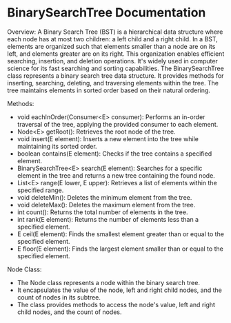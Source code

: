# BinarySearchTree Documentation

Overview:
A Binary Search Tree (BST) is a hierarchical data structure where each node has at most two children: a left child and a right child. In a BST, elements are organized such that elements smaller than a node are on its left, and elements greater are on its right. This organization enables efficient searching, insertion, and deletion operations. It's widely used in computer science for its fast searching and sorting capabilities. The BinarySearchTree class represents a binary search tree data structure. It provides methods for inserting, searching, deleting, and traversing elements within the tree. The tree maintains elements in sorted order based on their natural ordering.

Methods:

* void eachInOrder(Consumer&lt;E&gt; consumer): Performs an in-order traversal of the tree, applying the provided consumer to each element.
* Node&lt;E&gt; getRoot(): Retrieves the root node of the tree.
* void insert(E element): Inserts a new element into the tree while maintaining its sorted order.
* boolean contains(E element): Checks if the tree contains a specified element.
* BinarySearchTree&lt;E&gt; search(E element): Searches for a specific element in the tree and returns a new tree containing the found node.
* List&lt;E&gt; range(E lower, E upper): Retrieves a list of elements within the specified range.
* void deleteMin(): Deletes the minimum element from the tree.
* void deleteMax(): Deletes the maximum element from the tree.
* int count(): Returns the total number of elements in the tree.
* int rank(E element): Returns the number of elements less than a specified element.
* E ceil(E element): Finds the smallest element greater than or equal to the specified element.
* E floor(E element): Finds the largest element smaller than or equal to the specified element.

Node Class:
* The Node class represents a node within the binary search tree.
* It encapsulates the value of the node, left and right child nodes, and the count of nodes in its subtree.
* The class provides methods to access the node's value, left and right child nodes, and the count of nodes.

